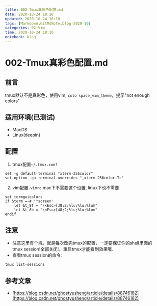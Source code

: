 ```yaml
---
title: 002-Tmux真彩色配置.md
date: 2020-10-24 18:10
updated: 2020-10-24 18:10
tags: [Markdown,GitMdNote,blog-2020-10]
categories: 02-Vim
time: 2020-10-24 18:10
notebook: blog
---
```


# 002-Tmux真彩色配置.md

## 前言

tmux默认不是真彩色，使用vim, `colo space_vim_theme`，提示"not enough colors"

## 适用环境(已测试)

- MacOS
- Linux(deepin)

## 配置

1. tmux配置`~/.tmux.conf`
```
set -g default-terminal "xterm-256color"
set-option -ga terminal-overrides ",xterm-256color:Tc"
```

2. vim配置`.vimrc` mac下不需要这个设置, linux下也不需要
```
set termguicolors
if &term =~# '^screen'
    let &t_8f = "\<Esc>[38;2;%lu;%lu;%lum"
    let &t_8b = "\<Esc>[48;2;%lu;%lu;%lum"
endif
```

## 注意

- 注意这里有个坑，就是每次改完tmux的配置，一定要保证你的shell里面的tmux session!全部关闭!，重启tmux才能看到效果哦.
- 查看tmux session的命令:
```
tmux list-sessions
```

## 参考文章

- [https://blog.csdn.net/ghostyusheng/article/details/88746182](https://blog.csdn.net/ghostyusheng/article/details/88746182)
